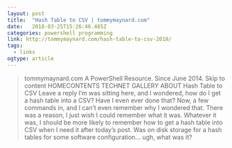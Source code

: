```yaml
---
layout: post 
title:  "Hash Table to CSV | tommymaynard.com" 
date:   2018-03-25T15:26:46.485Z 
categories: powershell programming
link: http://tommymaynard.com/hash-table-to-csv-2018/ 
tags:
  - links
ogtype: article 
---
```


> tommymaynard.com
A PowerShell Resource. Since June 2014.
Skip to content
HOMECONTENTS TECHNET GALLERY ABOUT
Hash Table to CSV
Leave a reply
I’m was sitting here, and I wondered, how do I get a hash table into a CSV? Have I even ever done that? Now, a few commands in, and I can’t even remember why I wondered that. There was a reason, I just wish I could remember what it was. Whatever it was, I should be more likely to remember how to get a hash table into CSV when I need it after today’s post. Was on disk storage for a hash tables for some software configuration… ugh, what was it?